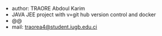 - author: TRAORE Abdoul Karim 
- JAVA JEE project with v=git hub version control and docker 
- @@ 
- mail: traorea4@student.iugb.edu.ci  
